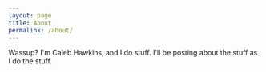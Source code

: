 ```yaml
---
layout: page
title: About
permalink: /about/
---
```


Wassup? I'm Caleb Hawkins, and I do stuff. I'll be posting about the stuff as I do the stuff.
